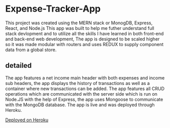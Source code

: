 # Expense-Tracker-App
This project was created using the MERN stack or MonogDB, Express, React, and Node.js
This app was built to help me futher understand full stack devlopment and to utilize all the skills I have learned in both front-end and back-end web development, The app is designed to be scaled higher so it was made modular with routers and uses REDUX to supply component data from a global store.

## detailed
The app features a net income main header with both expenses and income sub headers, the app displays the history of transactions as well as a container where new transactions can be added. The app features all CRUD operations which are communicated with the server side which is run on Node.JS with the help of Express, the app uses Mongoose to communicate with the MongoDB database. The app is live and was deployed through Heroku.

[Deployed on Heroku](https://bux-expensetrackerapp.herokuapp.com)

